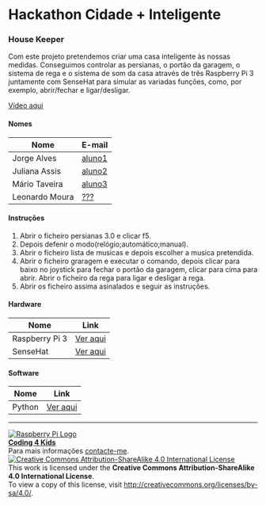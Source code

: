 ﻿# Hackathon Cidade + Inteligente  
  
### House Keeper    

Com este projeto pretendemos criar uma casa inteligente às nossas medidas. Conseguimos controlar as persianas, o portão da garagem, o sistema de rega e o sistema de som da casa através de três Raspberry Pi 3 juntamente com SenseHat para simular as variadas funções, como, por exemplo, abrir/fechar e ligar/desligar.  

[Vídeo aqui](Demo/HouseKeeper.mov/view?usp=sharing?raw=true)  

#### Nomes    

|Nome  |E-mail  |  
|---|---|   
|Jorge Alves  |[aluno1](mailto:jorge.alves425@gmail.com)  |  
|Juliana Assis |[aluno2](mailto:juliana.assisoliveira@gmail.com)  |  
|Mário Taveira  |[aluno3](mailto:mariotaveira2000@gmail.com)  |  
|Leonardo Moura  |[???](mailto:???@gmail.com)  |  

#### Instruções

1. Abrir o ficheiro persianas 3.0 e clicar f5.   
1. Depois defenir o modo(relógio;automático;manual).  
1. Abrir o ficheiro lista de musicas e depois escolher a musica pretendida.   
1. Abrir o ficheiro graragem e executar o comando, depois clicar para baixo no joystick para fechar o portão da garagem, clicar para cima para abrir. Abrir o ficheiro da rega para ligar e desligar a rega.  
1. Abrir os ficheiro assima asinalados e seguir as instruções.  

#### Hardware  

|Nome  |Link  |    
|---|---|  
|Raspberry Pi 3 |[Ver aqui](https://www.raspberrypi.org/products/raspberry-pi-3-model-b/)  |    
|SenseHat |[Ver aqui](https://www.raspberrypi.org/products/sense-hat/)  |    

#### Software  

|Nome  |Link  |  
|---|---|    
|Python  |[Ver aqui](https://www.python.org/)  |  

***  
[![Raspberry Pi Logo](https://upload.wikimedia.org/wikipedia/en/thumb/c/cb/Raspberry_Pi_Logo.svg/50px-Raspberry_Pi_Logo.svg.png)](http://raspberrypi.org)   
[**Coding 4 Kids**](http://coding4kids.github.io/coding4kids/)  
Para mais informações [contacte-me](mailto:nunofilipesantos@gmail.com).  
[![Creative Commons Attribution-ShareAlike 4.0 International License](https://licensebuttons.net/l/by-sa/4.0/88x31.png)](http://creativecommons.org/licenses/by-sa/4.0/)  
This work is licensed under the **Creative Commons Attribution-ShareAlike 4.0 International License**.  
To view a copy of this license, visit http://creativecommons.org/licenses/by-sa/4.0/.  
